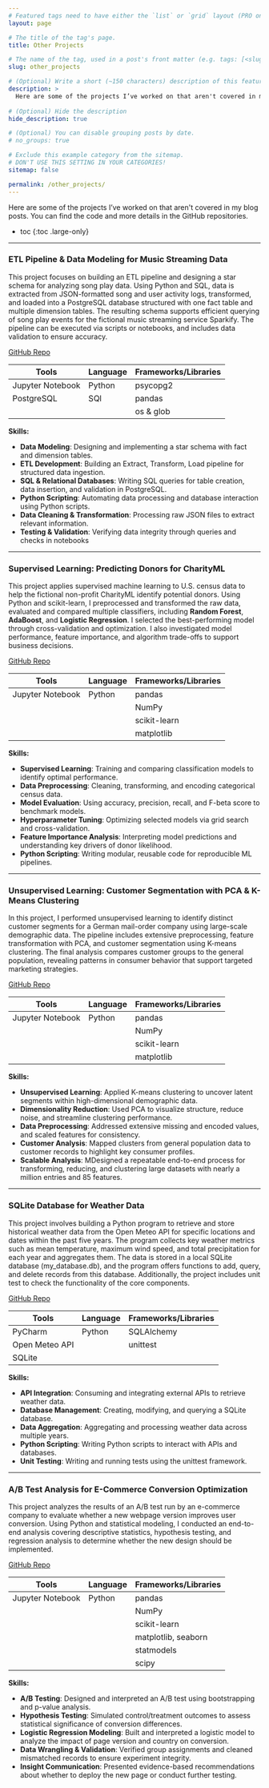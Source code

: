 ```yaml
---
# Featured tags need to have either the `list` or `grid` layout (PRO only).
layout: page

# The title of the tag's page.
title: Other Projects

# The name of the tag, used in a post's front matter (e.g. tags: [<slug>]).
slug: other_projects

# (Optional) Write a short (~150 characters) description of this featured tag.
description: >
  Here are some of the projects I’ve worked on that aren't covered in my blog posts. You can find the code and more details in the GitHub repositories.
  
# (Optional) Hide the description
hide_description: true

# (Optional) You can disable grouping posts by date.
# no_groups: true

# Exclude this example category from the sitemap.
# DON'T USE THIS SETTING IN YOUR CATEGORIES!
sitemap: false

permalink: /other_projects/
---
```


Here are some of the projects I’ve worked on that aren't covered in my blog posts. You can find the code and more details in the GitHub repositories.

* toc
{:toc .large-only}

---

### ETL Pipeline & Data Modeling for Music Streaming Data

This project focuses on building an ETL pipeline and designing a star schema for analyzing song play data. Using Python and SQL, data is extracted from JSON-formatted song and user activity logs, transformed, and loaded into a PostgreSQL database structured with one fact table and multiple dimension tables. The resulting schema supports efficient querying of song play events for the fictional music streaming service Sparkify. The pipeline can be executed via scripts or notebooks, and includes data validation to ensure accuracy.

<a href="https://github.com/nvu01/ETL-Pipeline-and-Data-Modeling" target="_blank" rel="noopener">
  <i class="icon-github"></i> GitHub Repo</a>


| **Tools**        | **Language** | **Frameworks/Libraries** |
|------------------|--------------|--------------------------|
| Jupyter Notebook | Python       | psycopg2                 |
| PostgreSQL       | SQl          | pandas                   |
|                  |              | os & glob                |

**Skills:**
- **Data Modeling**: Designing and implementing a star schema with fact and dimension tables.
- **ETL Development**: Building an Extract, Transform, Load pipeline for structured data ingestion.
- **SQL & Relational Databases**: Writing SQL queries for table creation, data insertion, and validation in PostgreSQL.
- **Python Scripting**: Automating data processing and database interaction using Python scripts.
- **Data Cleaning & Transformation**: Processing raw JSON files to extract relevant information.
- **Testing & Validation**: Verifying data integrity through queries and checks in notebooks

---

### Supervised Learning: Predicting Donors for CharityML

This project applies supervised machine learning to U.S. census data to help the fictional non-profit CharityML identify potential donors. Using Python and scikit-learn, I preprocessed and transformed the raw data, evaluated and compared multiple classifiers, including **Random Forest**, **AdaBoost**, and **Logistic Regression**. I selected the best-performing model through cross-validation and optimization. I also investigated model performance, feature importance, and algorithm trade-offs to support business decisions.

<a href="https://github.com/nvu01/Supervised-Learning" target="_blank" rel="noopener">
  <i class="icon-github"></i> GitHub Repo</a>

| **Tools**        | **Language** | **Frameworks/Libraries** |
|------------------|--------------|--------------------------|
| Jupyter Notebook | Python       | pandas                   |
|                  |              | NumPy                    |
|                  |              | scikit-learn             |
|                  |              | matplotlib               |

**Skills:**
- **Supervised Learning**: Training and comparing classification models to identify optimal performance.
- **Data Preprocessing**: Cleaning, transforming, and encoding categorical census data.
- **Model Evaluation**: Using accuracy, precision, recall, and F-beta score to benchmark models.
- **Hyperparameter Tuning**: Optimizing selected models via grid search and cross-validation.
- **Feature Importance Analysis**: Interpreting model predictions and understanding key drivers of donor likelihood.
- **Python Scripting**: Writing modular, reusable code for reproducible ML pipelines.

---

### Unsupervised Learning: Customer Segmentation with PCA & K-Means Clustering

In this project, I performed unsupervised learning to identify distinct customer segments for a German mail-order company using large-scale demographic data. The pipeline includes extensive preprocessing, feature transformation with PCA, and customer segmentation using K-means clustering. The final analysis compares customer groups to the general population, revealing patterns in consumer behavior that support targeted marketing strategies.

<a href="https://github.com/nvu01/Unsupervised-Learning" target="_blank" rel="noopener">
  <i class="icon-github"></i> GitHub Repo</a>

| **Tools**        | **Language** | **Frameworks/Libraries** |
|------------------|--------------|--------------------------|
| Jupyter Notebook | Python       | pandas                   |
|                  |              | NumPy                    |
|                  |              | scikit-learn             |
|                  |              | matplotlib               |

**Skills:** 
- **Unsupervised Learning**: Applied K-means clustering to uncover latent segments within high-dimensional demographic data.
- **Dimensionality Reduction**: Used PCA to visualize structure, reduce noise, and streamline clustering performance.
- **Data Preprocessing**: Addressed extensive missing and encoded values, and scaled features for consistency.
- **Customer Analysis**: Mapped clusters from general population data to customer records to highlight key consumer profiles.
- **Scalable Analysis**: MDesigned a repeatable end-to-end process for transforming, reducing, and clustering large datasets with nearly a million entries and 85 features.

---

### SQLite Database for Weather Data

This project involves building a Python program to retrieve and store historical weather data from the Open Meteo API for specific locations and dates within the past five years. The program collects key weather metrics such as mean temperature, maximum wind speed, and total precipitation for each year and aggregates them. The data is stored in a local SQLite database (my_database.db), and the program offers functions to add, query, and delete records from this database. Additionally, the project includes unit test to check the functionality of the core components.

<a href="https://github.com/nvu01/SQLite-Database-for-Weather-Data" target="_blank" rel="noopener">
  <i class="icon-github"></i> GitHub Repo</a>


| **Tools**       | **Language** | **Frameworks/Libraries** |
|-----------------|--------------|--------------------------|
| PyCharm         | Python       | SQLAlchemy               |
| Open Meteo API  |              | unittest                 |
| SQLite          |              |                          |

**Skills:**
- **API Integration**: Consuming and integrating external APIs to retrieve weather data.
- **Database Management**: Creating, modifying, and querying a SQLite database.
- **Data Aggregation**: Aggregating and processing weather data across multiple years.
- **Python Scripting**: Writing Python scripts to interact with APIs and databases.
- **Unit Testing**: Writing and running tests using the unittest framework.

---

### A/B Test Analysis for E-Commerce Conversion Optimization

This project analyzes the results of an A/B test run by an e-commerce company to evaluate whether a new webpage version improves user conversion. Using Python and statistical modeling, I conducted an end-to-end analysis covering descriptive statistics, hypothesis testing, and regression analysis to determine whether the new design should be implemented.

<a href="https://github.com/nvu01/AB-Test-Analysis" target="_blank" rel="noopener">
  <i class="icon-github"></i> GitHub Repo</a>

| **Tools**        | **Language** | **Frameworks/Libraries** |
|------------------|--------------|--------------------------|
| Jupyter Notebook | Python       | pandas                   |
|                  |              | NumPy                    |
|                  |              | scikit-learn             |
|                  |              | matplotlib, seaborn      |
|                  |              | statmodels               |
|                  |              | scipy                    |

**Skills:**
- **A/B Testing**: Designed and interpreted an A/B test using bootstrapping and p-value analysis.
- **Hypothesis Testing**: Simulated control/treatment outcomes to assess statistical significance of conversion differences.
- **Logistic Regression Modeling**: Built and interpreted a logistic model to analyze the impact of page version and country on conversion.
- **Data Wrangling & Validation**: Verified group assignments and cleaned mismatched records to ensure experiment integrity.
- **Insight Communication**: Presented evidence-based recommendations about whether to deploy the new page or conduct further testing.